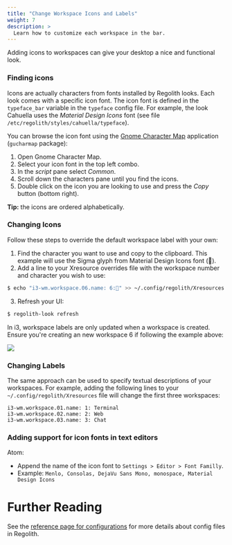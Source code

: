 ```yaml
---
title: "Change Workspace Icons and Labels"
weight: 7
description: >
  Learn how to customize each workspace in the bar.
---
```


Adding icons to workspaces can give your desktop a nice and functional look.

### Finding icons

Icons are actually characters from fonts installed by Regolith looks. Each look comes with a specific icon font. The icon font is defined in the `typeface_bar` variable in the `typeface` config file. For example, the look Cahuella uses the _Material Design Icons_ font (see file `/etc/regolith/styles/cahuella/typeface`).

You can browse the icon font using the [Gnome Character Map](https://wiki.gnome.org/action/show/Apps/Gucharmap?action=show&redirect=Gucharmap) application (`gucharmap` package):

1. Open Gnome Character Map.
2. Select your icon font in the top left combo.
3. In the _script_ pane select _Common_.
4. Scroll down the characters pane until you find the icons.
5. Double click on the icon you are looking to use and press the _Copy_ button (bottom right).

**Tip:** the icons are ordered alphabetically.

### Changing Icons

Follow these steps to override the default workspace label with your own:

1. Find the character you want to use and copy to the clipboard. This example will use the Sigma glyph from Material Design Icons font ().
2. Add a line to your Xresource overrides file with the workspace number and character you wish to use:
```bash
$ echo "i3-wm.workspace.06.name: 6:" >> ~/.config/regolith/Xresources
```
3. Refresh your UI:
```bash
$ regolith-look refresh
```

In i3, workspace labels are only updated when a workspace is created.  Ensure you're creating an new workspace 6 if following the example above:

<img class="shadow m-5" src="../regolith-bar-icon.png"/>


### Changing Labels

The same approach can be used to specify textual descriptions of your workspaces.  For example, adding the following lines to your `~/.config/regolith/Xresources` file will change the first three workspaces:

```
i3-wm.workspace.01.name: 1: Terminal
i3-wm.workspace.02.name: 2: Web
i3-wm.workspace.03.name: 3: Chat
```

### Adding support for icon fonts in text editors

Atom:

- Append the name of the icon font to `Settings > Editor > Font Familly`.
- Example: `Menlo, Consolas, DejaVu Sans Mono, monospace, Material Design Icons`

# Further Reading

See the [reference page for configurations](../../reference/configurations) for more details about config files in Regolith.